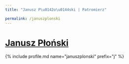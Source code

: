 ```yaml
---
title: "Janusz P\u0142o\u0144ski | Patromierz"

permalink: /januszplonski
---
```


# [Janusz Płoński](https://patronite.pl/januszplonski)

{% include profile.md name="januszplonski" prefix="j" %}

